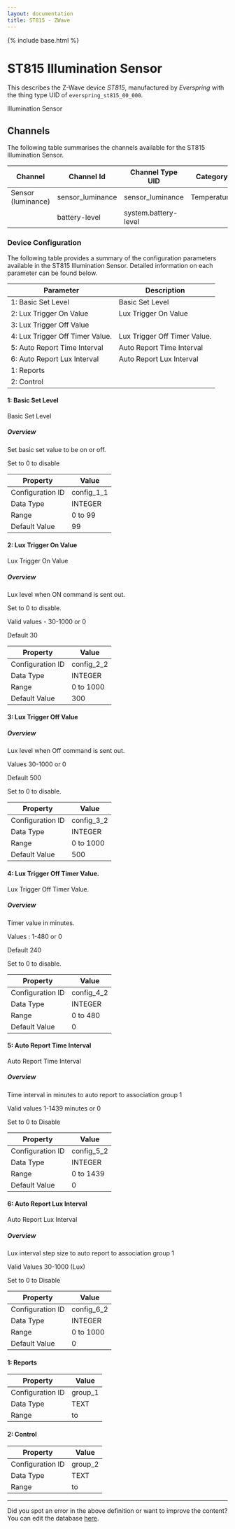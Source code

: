 ```yaml
---
layout: documentation
title: ST815 - ZWave
---
```


{% include base.html %}

# ST815 Illumination Sensor

This describes the Z-Wave device *ST815*, manufactured by *Everspring* with the thing type UID of ```everspring_st815_00_000```. 

Illumination Sensor


## Channels
The following table summarises the channels available for the ST815 Illumination Sensor.

| Channel | Channel Id | Channel Type UID | Category | Item Type |
|---------|------------|------------------|----------|-----------|
| Sensor (luminance) | sensor_luminance | sensor_luminance | Temperature | Number |
|  | battery-level | system.battery-level |  |  |


### Device Configuration
The following table provides a summary of the configuration parameters available in the ST815 Illumination Sensor.
Detailed information on each parameter can be found below.

| Parameter   | Description |
|-------------|-------------|
| 1: Basic Set Level | Basic Set Level |
| 2: Lux Trigger On Value | Lux Trigger On Value |
| 3: Lux Trigger Off Value |  |
| 4: Lux Trigger Off Timer Value. | Lux Trigger Off Timer Value. |
| 5: Auto Report Time Interval | Auto Report Time Interval |
| 6: Auto Report Lux Interval | Auto Report Lux Interval |
| 1: Reports |  |
| 2: Control |  |


#### 1: Basic Set Level

Basic Set Level  


##### Overview 

Set basic set value to be on or off.

Set to 0 to disable


| Property         | Value    |
|------------------|----------|
| Configuration ID | config_1_1 |
| Data Type        | INTEGER |
| Range | 0 to 99 |
| Default Value | 99 |


#### 2: Lux Trigger On Value

Lux Trigger On Value  


##### Overview 

Lux level when ON command is sent out.

Set to 0 to disable.

Valid values - 30-1000 or 0

Default 30


| Property         | Value    |
|------------------|----------|
| Configuration ID | config_2_2 |
| Data Type        | INTEGER |
| Range | 0 to 1000 |
| Default Value | 300 |


#### 3: Lux Trigger Off Value

  


##### Overview 

Lux level when Off command is sent out.

Values 30-1000 or 0

Default 500

Set to 0 to disable.


| Property         | Value    |
|------------------|----------|
| Configuration ID | config_3_2 |
| Data Type        | INTEGER |
| Range | 0 to 1000 |
| Default Value | 500 |


#### 4: Lux Trigger Off Timer Value.

Lux Trigger Off Timer Value.  


##### Overview 

Timer value in minutes.

Values : 1-480 or 0

Default 240

Set to 0 to disable.


| Property         | Value    |
|------------------|----------|
| Configuration ID | config_4_2 |
| Data Type        | INTEGER |
| Range | 0 to 480 |
| Default Value | 0 |


#### 5: Auto Report Time Interval

Auto Report Time Interval  


##### Overview 

Time interval in minutes to auto report to association group 1

Valid values 1-1439 minutes or 0

Set to 0 to Disable


| Property         | Value    |
|------------------|----------|
| Configuration ID | config_5_2 |
| Data Type        | INTEGER |
| Range | 0 to 1439 |
| Default Value | 0 |


#### 6: Auto Report Lux Interval

Auto Report Lux Interval  


##### Overview 

Lux interval step size to auto report to association group 1

Valid Values 30-1000 (Lux)

Set to 0 to Disable


| Property         | Value    |
|------------------|----------|
| Configuration ID | config_6_2 |
| Data Type        | INTEGER |
| Range | 0 to 1000 |
| Default Value | 0 |


#### 1: Reports


| Property         | Value    |
|------------------|----------|
| Configuration ID | group_1 |
| Data Type        | TEXT |
| Range |  to  |


#### 2: Control


| Property         | Value    |
|------------------|----------|
| Configuration ID | group_2 |
| Data Type        | TEXT |
| Range |  to  |


---

Did you spot an error in the above definition or want to improve the content?
You can edit the database [here](http://www.cd-jackson.com/index.php/zwave/zwave-device-database/zwave-device-list/devicesummary/32).

